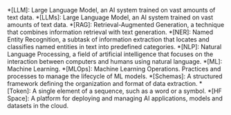 
*[LLM]: Large Language Model, an AI system trained on vast amounts of text data.
*[LLMs]: Large Language Model, an AI system trained on vast amounts of text data.
*[RAG]: Retrieval-Augmented Generation, a technique that combines information retrieval with text generation.
*[NER]: Named Entity Recognition, a subtask of information extraction that locates and classifies named entities in text into predefined categories.
*[NLP]: Natural Language Processing, a field of artificial intelligence that focuses on the interaction between computers and humans using natural language.
*[ML]: Machine Learning.
*[MLOps]: Machine Learning Operations. Practices and processes to manage the lifecycle of ML models.
*[Schemas]: A structured framework defining the organization and format of data extraction.
*[Token]: A single element of a sequence, such as a word or a symbol.
*[HF Space]: A platform for deploying and managing AI applications, models and datasets in the cloud.
